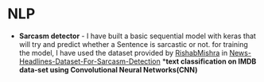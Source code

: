 # NLP
* __Sarcasm detector__ -
  I have built a basic sequential model with keras that will try and predict whether a Sentence is sarcastic or not.
  for training the model, I have used the dataset provided by [RishabMishra](https://github.com/rishabhmisra) in [News-Headlines-Dataset-For-Sarcasm-Detection](https://github.com/rishabhmisra/News-Headlines-Dataset-For-Sarcasm-Detection#:~:text=To%20overcome%20the%20limitations%20related,categories%20(which%20are%20sarcastic).)
*__text classification on IMDB data-set using Convolutional Neural Networks(CNN)__
